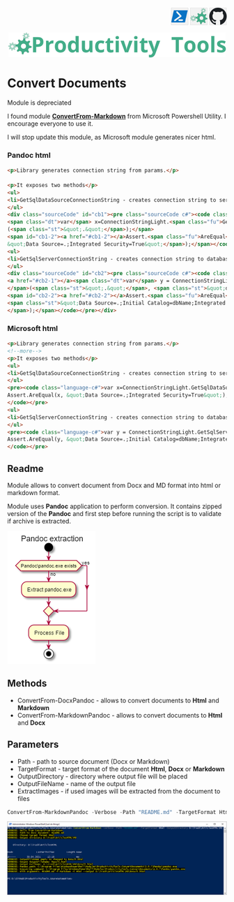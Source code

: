 <!--Category:PowerShell--> 
 <p align="right">
    <a href="https://www.powershellgallery.com/packages/ProductivityTools.ConvertDocuments/"><img src="Images/Header/Powershell_border_40px.png" /></a>
    <a href="http://productivitytools.tech/convert-documents/"><img src="Images/Header/ProductivityTools_green_40px_2.png" /><a> 
    <a href="https://github.com/pwujczyk/ProductivityTools.ConvertDocuments/"><img src="Images/Header/Github_border_40px.png" /></a>
</p>
<p align="center">
    <a href="http://http://productivitytools.tech/">
        <img src="Images/Header/LogoTitle_green_500px.png" />
    </a>
</p>

   
# Convert Documents

Module is depreciated

I found module [**ConvertFrom-Markdown**](https://docs.microsoft.com/en-us/powershell/module/microsoft.powershell.utility/convertfrom-markdown?view=powershell-7.2) from Microsoft Powershell Utility. I encourage everyone to use it. 

I will stop update this module, as Microsoft module generates nicer html.
<!--more-->

### Pandoc html
```html
<p>Library generates connection string from params.</p>

<p>It exposes two methods</p>
<ul>
<li>GetSqlDataSourceConnectionString - creates connection string to server</li>
</ul>
<div class="sourceCode" id="cb1"><pre class="sourceCode c#"><code class="sourceCode cs"><span id="cb1-1"><a href="#cb1-1"></a>
<span class="dt">var</span> x=ConnectionStringLight.<span class="fu">GetSqlDataSourceConnectionString</span>
(<span class="st">&quot;.&quot;</span>);</span>
<span id="cb1-2"><a href="#cb1-2"></a>Assert.<span class="fu">AreEqual</span>(x, <span class="st">
&quot;Data Source=.;Integrated Security=True&quot;</span>);</span></code></pre></div>
<ul>
<li>GetSqlServerConnectionString - creates connection string to database on the server</li>
</ul>
<div class="sourceCode" id="cb2"><pre class="sourceCode c#"><code class="sourceCode cs"><span id="cb2-1">
<a href="#cb2-1"></a><span class="dt">var</span> y = ConnectionStringLight.<span class="fu">GetSqlServerConnectionString
</span>(<span class="st">&quot;.&quot;</span>, <span class="st">&quot;dbName&quot;</span>);</span>
<span id="cb2-2"><a href="#cb2-2"></a>Assert.<span class="fu">AreEqual</span>(y, 
<span class="st">&quot;Data Source=.;Initial Catalog=dbName;Integrated Security=True&quot;
</span>);</span></code></pre></div>
```

### Microsoft html
```html
<p>Library generates connection string from params.</p>
<!--more-->
<p>It exposes two methods</p>
<ul>
<li>GetSqlDataSourceConnectionString - creates connection string to server</li>
</ul>
<pre><code class="language-c#">var x=ConnectionStringLight.GetSqlDataSourceConnectionString(&quot;.&quot;);
Assert.AreEqual(x, &quot;Data Source=.;Integrated Security=True&quot;);
</code></pre>
<ul>
<li>GetSqlServerConnectionString - creates connection string to database on the server</li>
</ul>
<pre><code class="language-c#">var y = ConnectionStringLight.GetSqlServerConnectionString(&quot;.&quot;, &quot;dbName&quot;);
Assert.AreEqual(y, &quot;Data Source=.;Initial Catalog=dbName;Integrated Security=True&quot;);
</code></pre>
```

## Readme

Module allows to convert document from Docx and MD format into html or markdown format.

<!--more-->

Module uses **Pandoc** application to perform conversion. It contains zipped version of the **Pandoc** and first step before running the script is to validate if archive is extracted.

![PandocExtraction](Images/PandocExtraction.png)

## Methods
- ConvertFrom-DocxPandoc - allows to convert documents to **Html** and **Markdown**
- ConvertFrom-MarkdownPandoc - allows to convert documents to **Html** and **Docx**

## Parameters

- Path - path to source document (Docx or Markdown)
- TargetFormat - target format of the document **Html**, **Docx** or **Markdown**
- OutputDirectory - directory where output file will be placed
- OutputFileName - name of the output file
- ExtractImages - if used images will be extracted from the document to files

```powershell
ConvertFrom-MarkdownPandoc -Verbose -Path "README.md" -TargetFormat Html -OutputDirectory D:\Trash\ArticlesHTML\MD
```

<!--og-image-->
![PandocExtraction](Images/Example.png)


